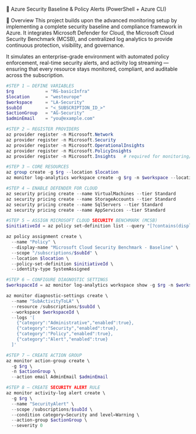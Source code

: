 💠 Azure Security Baseline & Policy Alerts (PowerShell + Azure CLI)

📘 Overview
This project builds upon the advanced monitoring setup by implementing a complete security baseline and compliance framework in Azure. It integrates Microsoft Defender for Cloud, the Microsoft Cloud Security Benchmark (MCSB), and centralized log analytics to provide continuous protection, visibility, and governance.

It simulates an enterprise-grade environment with automated policy enforcement, real-time security alerts, and activity log streaming — ensuring that every resource stays monitored, compliant, and auditable across the subscription.
```powershell
#STEP 1 – DEFINE VARIABLES
$rg            = "RG-basicInfra"
$location      = "westeurope"
$workspace     = "LA-Security"
$subId         = "<_SUBSCRIPTION_ID_>"
$actionGroup   = "AG-Security"
$adminEmail    = "you@example.com"

#STEP 2 – REGISTER PROVIDERS
az provider register -n Microsoft.Network
az provider register -n Microsoft.Security
az provider register -n Microsoft.OperationalInsights
az provider register -n Microsoft.PolicyInsights
az provider register -n Microsoft.Insights   # required for monitoring/alerts

#STEP 3 – CORE RESOURCES
az group create -g $rg --location $location
az monitor log-analytics workspace create -g $rg -n $workspace --location $location

#STEP 4 – ENABLE DEFENDER FOR CLOUD
az security pricing create --name VirtualMachines --tier Standard
az security pricing create --name StorageAccounts --tier Standard
az security pricing create --name SqlServers --tier Standard
az security pricing create --name AppServices --tier Standard

#STEP 5 – ASSIGN MICROSOFT CLOUD SECURITY BENCHMARK (MCSB)
$initiativeId = az policy set-definition list --query "[?contains(displayName, 'Microsoft cloud security benchmark')].id | [0]" -o tsv

az policy assignment create \
  --name "Policy" \
  --display-name "Microsoft Cloud Security Benchmark - Baseline" \
  --scope "/subscriptions/$subId" \
  --location $location \
  --policy-set-definition $initiativeId \
  --identity-type SystemAssigned

#STEP 6 – CONFIGURE DIAGNOSTIC SETTINGS
$workspaceId = az monitor log-analytics workspace show -g $rg -n $workspace --query id -o tsv

az monitor diagnostic-settings create \
  --name "SubActivityToLA" \
  --resource /subscriptions/$subId \
  --workspace $workspaceId \
  --logs '[
    {"category":"Administrative","enabled":true},
    {"category":"Security","enabled":true},
    {"category":"Policy","enabled":true},
    {"category":"Alert","enabled":true}
  ]'

#STEP 7 – CREATE ACTION GROUP
az monitor action-group create \
  -g $rg \
  -n $actionGroup \
  --action email AdminEmail $adminEmail

#STEP 8 – CREATE SECURITY ALERT RULE
az monitor activity-log alert create \
  -g $rg \
  --name "SecurityAlert" \
  --scope /subscriptions/$subId \
  --condition category=Security and level=Warning \
  --action-group $actionGroup \
  --severity 0
```
